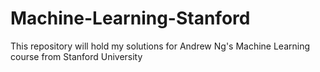 # Machine-Learning-Stanford
This repository will hold my solutions for Andrew Ng's Machine Learning course from Stanford University 
